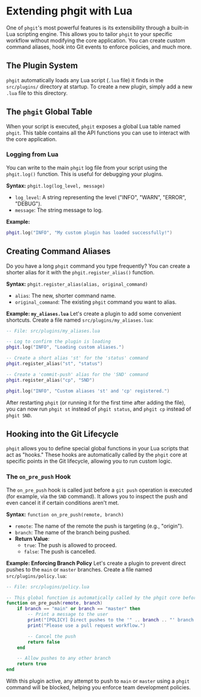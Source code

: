 # Extending phgit with Lua

One of `phgit`'s most powerful features is its extensibility through a built-in Lua scripting engine. This allows you to tailor `phgit` to your specific workflow without modifying the core application. You can create custom command aliases, hook into Git events to enforce policies, and much more.

## The Plugin System

`phgit` automatically loads any Lua script (`.lua` file) it finds in the `src/plugins/` directory at startup. To create a new plugin, simply add a new `.lua` file to this directory.

## The `phgit` Global Table

When your script is executed, `phgit` exposes a global Lua table named `phgit`. This table contains all the API functions you can use to interact with the core application.

### Logging from Lua

You can write to the main `phgit` log file from your script using the `phgit.log()` function. This is useful for debugging your plugins.

**Syntax:**
`phgit.log(log_level, message)`

- `log_level`: A string representing the level ("INFO", "WARN", "ERROR", "DEBUG").
- `message`: The string message to log.

**Example:**
```lua
phgit.log("INFO", "My custom plugin has loaded successfully!")
```

## Creating Command Aliases

Do you have a long `phgit` command you type frequently? You can create a shorter alias for it with the `phgit.register_alias()` function.

**Syntax:**
`phgit.register_alias(alias, original_command)`

- `alias`: The new, shorter command name.
- `original_command`: The existing `phgit` command you want to alias.

**Example: `my_aliases.lua`**
Let's create a plugin to add some convenient shortcuts. Create a file named `src/plugins/my_aliases.lua`:

```lua
-- File: src/plugins/my_aliases.lua

-- Log to confirm the plugin is loading
phgit.log("INFO", "Loading custom aliases.")

-- Create a short alias 'st' for the 'status' command
phgit.register_alias("st", "status")

-- Create a 'commit-push' alias for the 'SND' command
phgit.register_alias("cp", "SND")

phgit.log("INFO", "Custom aliases 'st' and 'cp' registered.")
```

After restarting `phgit` (or running it for the first time after adding the file), you can now run `phgit st` instead of `phgit status`, and `phgit cp` instead of `phgit SND`.

## Hooking into the Git Lifecycle

`phgit` allows you to define special global functions in your Lua scripts that act as "hooks." These hooks are automatically called by the `phgit` core at specific points in the Git lifecycle, allowing you to run custom logic.

### The `on_pre_push` Hook

The `on_pre_push` hook is called just before a `git push` operation is executed (for example, via the `SND` command). It allows you to inspect the push and even cancel it if certain conditions aren't met.

**Syntax:**
`function on_pre_push(remote, branch)`

- `remote`: The name of the remote the push is targeting (e.g., "origin").
- `branch`: The name of the branch being pushed.
- **Return Value**:
  - `true`: The push is allowed to proceed.
  - `false`: The push is cancelled.

**Example: Enforcing Branch Policy**
Let's create a plugin to prevent direct pushes to the `main` or `master` branches. Create a file named `src/plugins/policy.lua`:

```lua
-- File: src/plugins/policy.lua

-- This global function is automatically called by the phgit core before a push.
function on_pre_push(remote, branch)
    if branch == "main" or branch == "master" then
        -- Print a message to the user
        print("[POLICY] Direct pushes to the '" .. branch .. "' branch are forbidden.")
        print("Please use a pull request workflow.")

        -- Cancel the push
        return false
    end

    -- Allow pushes to any other branch
    return true
end
```

With this plugin active, any attempt to push to `main` or `master` using a `phgit` command will be blocked, helping you enforce team development policies.
